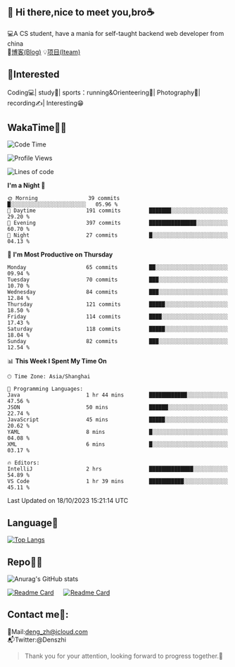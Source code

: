 👋 Hi there,nice to meet you,bro☕
---
💻A CS student, have a mania for self-taught backend web developer from china   
📌[博客(Blog)](https://github.com/HealUP/MyBlog)
💡[项目(Iteam)](https://healup.github.io/)

 <!-- waka-box start -->
 <!-- waka-box end -->
 
🧲**Interested**
--
Coding💻| study📖| sports：running&Orienteering🏃‍| Photography📸| recording✍️| Interesting😁

WakaTime👨‍💻
---
<!--START_SECTION:waka-->
![Code Time](http://img.shields.io/badge/Code%20Time-508%20hrs%2020%20mins-blue)

![Profile Views](http://img.shields.io/badge/Profile%20Views-2-blue)

![Lines of code](https://img.shields.io/badge/From%20Hello%20World%20I%27ve%20Written-168.9%20thousand%20lines%20of%20code-blue)

**I'm a Night 🦉** 

```text
🌞 Morning                39 commits          █░░░░░░░░░░░░░░░░░░░░░░░░   05.96 % 
🌆 Daytime                191 commits         ███████░░░░░░░░░░░░░░░░░░   29.20 % 
🌃 Evening                397 commits         ███████████████░░░░░░░░░░   60.70 % 
🌙 Night                  27 commits          █░░░░░░░░░░░░░░░░░░░░░░░░   04.13 % 
```
📅 **I'm Most Productive on Thursday** 

```text
Monday                   65 commits          ██░░░░░░░░░░░░░░░░░░░░░░░   09.94 % 
Tuesday                  70 commits          ███░░░░░░░░░░░░░░░░░░░░░░   10.70 % 
Wednesday                84 commits          ███░░░░░░░░░░░░░░░░░░░░░░   12.84 % 
Thursday                 121 commits         █████░░░░░░░░░░░░░░░░░░░░   18.50 % 
Friday                   114 commits         ████░░░░░░░░░░░░░░░░░░░░░   17.43 % 
Saturday                 118 commits         █████░░░░░░░░░░░░░░░░░░░░   18.04 % 
Sunday                   82 commits          ███░░░░░░░░░░░░░░░░░░░░░░   12.54 % 
```


📊 **This Week I Spent My Time On** 

```text
🕑︎ Time Zone: Asia/Shanghai

💬 Programming Languages: 
Java                     1 hr 44 mins        ████████████░░░░░░░░░░░░░   47.56 % 
JSON                     50 mins             ██████░░░░░░░░░░░░░░░░░░░   22.74 % 
JavaScript               45 mins             █████░░░░░░░░░░░░░░░░░░░░   20.62 % 
YAML                     8 mins              █░░░░░░░░░░░░░░░░░░░░░░░░   04.08 % 
XML                      6 mins              █░░░░░░░░░░░░░░░░░░░░░░░░   03.17 % 

🔥 Editors: 
IntelliJ                 2 hrs               ██████████████░░░░░░░░░░░   54.89 % 
VS Code                  1 hr 39 mins        ███████████░░░░░░░░░░░░░░   45.11 % 
```


 Last Updated on 18/10/2023 15:21:14 UTC
<!--END_SECTION:waka-->

Language🚀
---
[![Top Langs](https://github-readme-stats.vercel.app/api/top-langs/?username=HealUP&layout=compact&hide_border=true)](https://github.com/HealUP)

Repo🧑‍💻
---
![Anurag's GitHub stats](https://github-readme-stats.vercel.app/api?username=HealUP&count_private=true&show_icons=true&theme=gruvbox&hide_border=true) 

[![Readme Card](https://github-readme-stats.vercel.app/api/pin/?username=HealUP&repo=InternetEy&theme=transparent)](https://github.com/HealUP/InternetEy) &emsp;
[![Readme Card](https://github-readme-stats.vercel.app/api/pin/?username=HealUP&repo=CampusExperience&theme=transparent)](https://github.com/HealUP/CampusExperience)


Contact me📱:
---
📮Mail:deng_zh@icloud.com  
📬Twitter:@Denszhi  

> Thank you for your attention, looking forward to progress together.🎉
